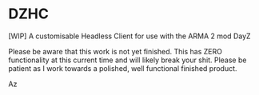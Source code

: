 DZHC
====

[WIP] A customisable Headless Client for use with the ARMA 2 mod DayZ

Please be aware that this work is not yet finished. This has ZERO functionality at this current time and will likely break your shit. Please be patient as I work towards a polished, well functional finished product.

Az

